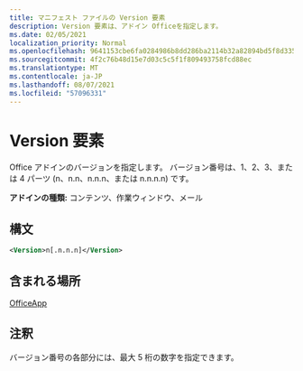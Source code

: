 ```yaml
---
title: マニフェスト ファイルの Version 要素
description: Version 要素は、アドイン Officeを指定します。
ms.date: 02/05/2021
localization_priority: Normal
ms.openlocfilehash: 9641153cbe6fa0284986b8dd286ba2114b32a82894bd5f8d33516e2a56c90be9
ms.sourcegitcommit: 4f2c76b48d15e7d03c5c5f1f809493758fcd88ec
ms.translationtype: MT
ms.contentlocale: ja-JP
ms.lasthandoff: 08/07/2021
ms.locfileid: "57096331"
---
```

# <a name="version-element"></a>Version 要素

Office アドインのバージョンを指定します。 バージョン番号は、1、2、3、または 4 パーツ (n、n.n、n.n.n、または n.n.n.n) です。

**アドインの種類:** コンテンツ、作業ウィンドウ、メール

## <a name="syntax"></a>構文

```XML
<Version>n[.n.n.n]</Version>
```

## <a name="contained-in"></a>含まれる場所

[OfficeApp](officeapp.md)

## <a name="remarks"></a>注釈

バージョン番号の各部分には、最大 5 桁の数字を指定できます。
